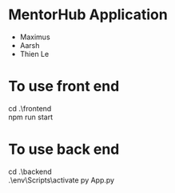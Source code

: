 # MentorHub Application
- Maximus 
- Aarsh
- Thien Le

# To use front end
cd .\frontend\
npm run start

# To use back end
cd .\backend\
.\env\Scripts\activate
py App.py